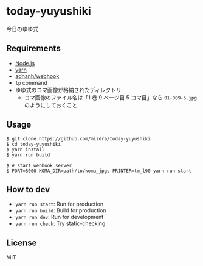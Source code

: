 # today-yuyushiki

今日のゆゆ式

## Requirements

- [Node.js](https://nodejs.org)
- [yarn](https://yarnpkg.com)
- [adnanh/webhook](https://github.com/adnanh/webhook)
- `lp` command
- ゆゆ式のコマ画像が格納されたディレクトリ
  - コマ画像のファイル名は「1 巻 9 ページ目 5 コマ目」なら `01-009-5.jpg` のようにしておくこと

## Usage

```console
$ git clone https://github.com/mizdra/today-yuyushiki
$ cd today-yuyushiki
$ yarn install
$ yarn run build

$ # start webhook server
$ PORT=8000 KOMA_DIR=path/to/koma_jpgs PRINTER=tm_l90 yarn run start
```

## How to dev

- `yarn run start`: Run for production
- `yarn run build`: Build for production
- `yarn run dev`: Run for development
- `yarn run check`: Try static-checking

## License

MIT
